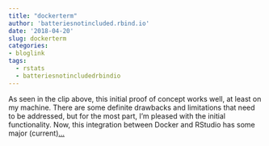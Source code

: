 ```yaml
---
title: "dockerterm"
author: 'batteriesnotincluded.rbind.io'
date: '2018-04-20'
slug: dockerterm
categories:
- bloglink
tags:
  - rstats
  - batteriesnotincludedrbindio
---
```


As seen in the clip above, this initial proof of concept works well, at least on my machine. There are some definite drawbacks and limitations that need to be addressed, but for the most part, I’m pleased with the initial functionality. Now, this integration between Docker and RStudio has some major (current)[... <i class="fas fa-external-link-alt"></i>](https://batteriesnotincluded.rbind.io/post/2018/04/dockerterm/)

